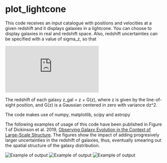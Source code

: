 # plot_lightcone

This code receives an input catalogue with positions and velocities at a given redshift and it displays galaxies in a lightcone. You can choose to display galaxies in real and redshift space. Also, redshift uncertainties can be specified with a value of sigma_z, so that

![](https://latex.codecogs.com/gif.latex?%5Cdelta%20z%20%3D%20%5Csigma_z%281&plus;z%29)

The redshift of each galaxy z_gal = z + G(z), where z is given by the line-of-sight position, and G(z) is a Gaussian centered in zero with variance dz^2.

The code makes use of numpy, matplotlib, scipy and astropy

The following examples of usage of this code have been published in Figure 1 of Dickinson et al. 2019, [Observing Galaxy Evolution in the Context of Large-Scale Structure](https://arxiv.org/abs/1903.07409). The figures show the impact of adding progresively larger uncertainties in the redshift of galaxies, thus, eventually smearing out the spatial structure of the galaxy distribution.

![Example of output](https://github.com/aaorsi/plot_lightcone/blob/master/zspace_sigmaz0.0001_dickinson.png=250x)
![Example of output](https://github.com/aaorsi/plot_lightcone/blob/master/zspace_sigmaz0.0010_dickinson.png=250x)
![Example of output](https://github.com/aaorsi/plot_lightcone/blob/master/zspace_sigmaz0.0100_dickinson.png=250x)
